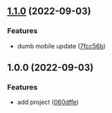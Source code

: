 ## [1.1.0](https://github.com/MrSquaare/fiesta/compare/mobile-app@1.0.0...mobile-app@1.1.0) (2022-09-03)


### Features

* dumb mobile update ([7fcc56b](https://github.com/MrSquaare/fiesta/commit/7fcc56b9cd68d008f2b65079eee56d9c7dfb31cc))

## 1.0.0 (2022-09-03)


### Features

* add project ([060dffe](https://github.com/MrSquaare/fiesta/commit/060dffe90e76351079a16d1bc7587f46abf82db2))
